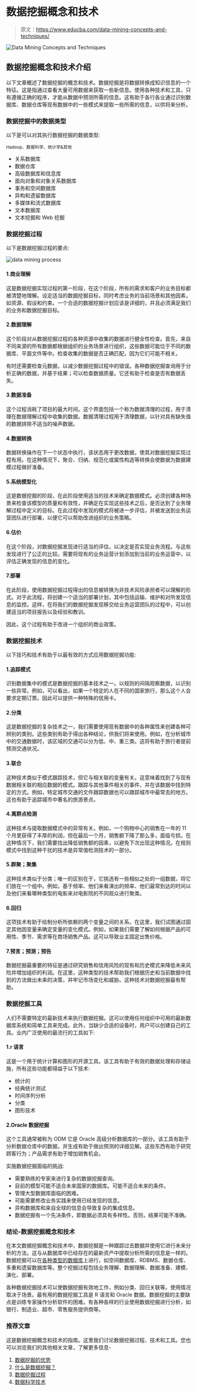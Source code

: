 # 数据挖掘概念和技术

> 原文：<https://www.educba.com/data-mining-concepts-and-techniques/>

![Data Mining Concepts and Techniques](img/a6da3871b377198d1c9fe24303103b55.png)



## 数据挖掘概念和技术介绍

以下文章概述了数据挖掘的概念和技术。数据挖掘是将数据转换成知识信息的一个特征。这是指通过查看大量可用数据来获取一些新信息。使用各种技术和工具，只有遵循正确的程序，才能从数据中预测所需的信息。这有助于各行各业通过识别数据库、数据仓库等现有数据中的一些模式来提取一些所需的信息，以供将来分析。

### 数据挖掘中的数据类型

以下是可以对其执行数据挖掘的数据类型:

<small>Hadoop、数据科学、统计学&其他</small>

*   关系数据库
*   数据仓库
*   高级数据库和信息库
*   面向对象和对象关系数据库
*   事务和空间数据库
*   异构和遗留数据库
*   多媒体和流式数据库
*   文本数据库
*   文本挖掘和 Web 挖掘

### 数据挖掘过程

以下是数据挖掘过程的要点:

![data mining process](img/23e6c885eedd49ec1a854dac4c88b405.png)



#### 1.商业理解

这是数据挖掘实现过程的第一阶段，在这个阶段，所有的需求和客户的业务目标都被清楚地理解。设定适当的数据挖掘目标，同时考虑业务的当前场景和其他因素，如资源、假设和约束。一个合适的数据挖掘计划应该是详细的，并且必须满足我们的业务和数据挖掘目标。

#### 2.数据理解

这个阶段对从数据挖掘过程的各种资源中收集的数据进行健全性检查。首先，来自不同来源的所有数据都根据组织的业务场景进行组织，这些数据可能位于不同的数据库、平面文件等中。检查收集的数据是否正确匹配，因为它们可能不相关。

有时还需要检查元数据，以减少数据挖掘过程中的错误。各种数据挖掘查询用于分析正确的数据，并基于结果；可以检查数据质量。它还有助于检查是否有数据丢失。

#### 3.数据准备

这个过程消耗了项目的最大时间。这个界面包括一个称为数据清理的过程，用于清理在数据理解过程中收集的数据。数据清理过程用于清理数据，以针对具有缺失值的数据排除不适当的噪声数据。

#### 4.数据转换

数据转换操作在下一个状态中执行，该状态用于更改数据，使其对数据挖掘实现过程有用。在这种情况下，聚合、归纳、规范化或属性构造等转换会使数据为数据建模过程做好准备。

#### 5.系统模型化

这是数据挖掘的阶段，在此阶段使用适当的技术来确定数据模式。必须创建各种场景来检查该模型的质量和有效性，并确定在实现这些技术之后，是否达到了业务理解过程中定义的目标。在此过程中发现的模式将被进一步评估，并被发送到业务运营团队进行部署，以便它可以帮助改进组织的业务策略。

#### 6.估价

在这个阶段，对数据挖掘发现进行适当的评估，以决定是否实现业务流程。与这些发现进行了公正的比较。需要将现有的业务运营计划添加到当前的业务运营中，以评估正确发现的信息的变化。

#### 7.部署

在此阶段，使用数据挖掘过程得出的信息被转换为非技术风险承担者可以理解的形式。对于此流程，将创建一个适当的部署计划，其中包括运输、维护和对所发现信息的监控。这样，在将我们的数据挖掘发现移交给业务运营团队的过程中，可以创建适当的项目报告以及经验和教训。

因此，这个过程有助于改进一个组织的商业政策。

### 数据挖掘技术

以下技巧和技术有助于以最有效的方式应用数据挖掘功能:

#### 1.追踪模式

识别数据集中的模式是数据挖掘的基本技术之一。以规则的间隔观察数据，以识别一些异常。例如，可以看出，如果一个特定的人在不同的国家旅行，那么这个人会要求定期订票。因此可以提供一种特殊的信用卡。

#### 2.分类

这是数据挖掘的复杂技术之一，我们需要使用现有数据中的各种属性来创建各种可辨别的类别。这些类别有助于得出各种结论，供我们将来使用。例如，在分析城市中的交通数据时，该区域的交通可以分为低、中、重三类。这将有助于旅行者提前预测交通状况。

#### 3.联合

这种技术类似于模式跟踪技术，但它与相关联的变量有关。这意味着找到了与现有数据相关联的相应数据的模式。跟踪与其他事件相关的事件，并在该数据中找到特定的方式。例如，特定城市交通的文件跟踪数据也可以跟踪城市中最常去的地方。这也有助于追踪城市中著名的旅游景点。

#### 4.离群点检测

这种技术与提取数据模式中的异常有关。例如，一个购物中心的销售在一年的 11 个月里获得了丰厚的利润，但在最后一个月，销售额下降了那么多，面临亏损。在这种情况下，我们需要找出降低销售额的因素，以避免下次出现这种情况。在规则模式中找到这种干扰的技术是异常值检测技术的一部分。

#### 5.群聚；聚集

这种技术类似于分类；唯一的区别在于，它挑选有一些相似之处的一组数据，将它们放在一个组中。例如，基于频率、他们来看演出的频率、他们最常到达的时间以及他们来看哪种类型的电影来对电影院的不同观众进行聚类。

#### 6.回归

这项技术有助于绘制分析所依赖的两个变量之间的关系。在这里，我们试图通过固定其他因变量来确定变量的变化模式。例如，如果我们需要了解如何根据产品的可用性、季节、需求等在商场销售产品。这可以导致业主固定出售价格。

#### 7.预言；预测；预告

数据挖掘最重要的特征是通过研究销售和信用风险的现有和历史模式来降低未来风险并增加组织的利润。在这里，这种类型的技术帮助我们根据历史和当前数据中找到的方法做出未来的决策，并牢记市场变化和威胁。这种技术对数据挖掘最有帮助。

### 数据挖掘工具

人们不需要特定的最新技术来执行数据挖掘。这可以使用任何组织中可用的最新数据库系统和简单工具来完成。此外，当缺少合适的设备时，用户可以创建自己的工具。业内广泛使用的最流行的工具如下:

#### 1.r 语言

这是一个用于统计计算和图形的开源工具。该工具有助于有效的数据处理和存储设施，所有这些功能都得益于以下技术:

*   统计的
*   经典统计测试
*   时间序列分析
*   分类
*   图形技术

#### 2.Oracle 数据挖掘

这个工具通常被称为 ODM 它是 Oracle 高级分析数据库的一部分。该工具有助于分析数据仓库中的数据，并生成有助于做出预测的详细见解。这些东西有助于研究顾客行为；产品需求有助于增加销售机会。

实施数据挖掘面临的挑战:

*   需要熟练的专家来进行复杂的数据挖掘查询。
*   目前的模型可能不适合未来国家的数据库。可能不适合未来的条件。
*   管理大型数据库面临的困难。
*   可能需要修改业务实践来使用已经发现的信息。
*   异构数据库和来自全球的信息会导致复杂的集成信息。
*   数据挖掘有一个先决条件，即数据必须具有多样性。否则，结果可能不准确。

### 结论-数据挖掘概念和技术

在本文数据挖掘概念和技术中，数据挖掘是一种跟踪过去数据并使用它进行未来分析的方法。这与从数据库中已经存在的最新资产中提取分析所需的信息是一样的。数据挖掘可以在[各种类型的数据库](https://www.educba.com/types-of-database/)上进行，如空间数据库、RDBMS、数据仓库、多重和遗留数据库等。整个挖掘过程包括业务理解、数据理解、数据准备、建模、演化、部署。

各种数据挖掘技术可以使数据挖掘有效地工作，例如分类、回归关联等。使用情况取决于场景。最有用的数据挖掘工具是 R 语言和 Oracle 数据。数据挖掘的主要缺点是训练专家操作分析软件的困难。有各种各样的行业使用数据挖掘进行分析，如银行、制造业、超市、零售服务提供商等。

### 推荐文章

这是数据挖掘概念和技术的指南。这里我们讨论数据挖掘过程、技术和工具。您也可以浏览我们的其他相关文章，了解更多信息-

1.  [数据挖掘的优势](https://www.educba.com/advantages-of-data-mining/)
2.  [什么是数据挖掘？](https://www.educba.com/what-is-data-mining/)
3.  [数据挖掘过程](https://www.educba.com/data-mining-process/)
4.  [数据科学技术](https://www.educba.com/data-science-techniques/)





